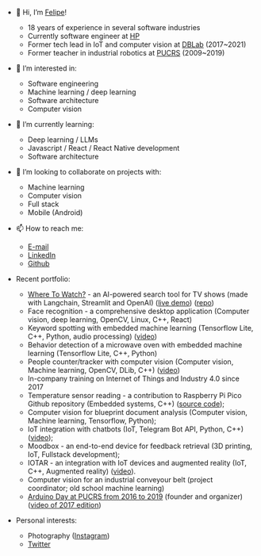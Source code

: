 - 👋 Hi, I’m [Felipe](@fkuhne)!
  - 18 years of experience in several software industries
  - Currently software engineer at [HP](https://www.hp.com/us-en/hp-information.html)
  - Former tech lead in IoT and computer vision at [DBLab](https://db.tec.br/dblab) (2017~2021)
  - Former teacher in industrial robotics at [PUCRS](https://www.pucrs.br/politecnica) (2009~2019)
- 👀 I’m interested in: 
  - Software engineering
  - Machine learning / deep learning
  - Software architecture
  - Computer vision
- 🌱 I’m currently learning:
  - Deep learning / LLMs
  - Javascript / React / React Native development
  - Software architecture
- 💞️ I’m looking to collaborate on projects with:
  - Machine learning
  - Computer vision 
  - Full stack
  - Mobile (Android)
- 📫 How to reach me:
  - [E-mail](fkuhne@gmail.com)
  - [LinkedIn](https://www.linkedin.com/in/fkuhne/)
  - [Github](https://github.com/fkuhne)
- Recent portfolio:
  - [Where To Watch?](https://github.com/fkuhne/wheretowatch) - an AI-powered search tool for TV shows (made with Langchain, Streamlit and OpenAI) ([live demo](https://wheretowatch.streamlit.app/)) ([repo](https://github.com/fkuhne/wheretowatch))
  - Face recognition - a comprehensive desktop application (Computer vision, deep learning, OpenCV, Linux, C++, React)
  - Keyword spotting with embedded machine learning (Tensorflow Lite, C++, Python, audio processing) ([video](https://youtu.be/-SSv93OWUFo))
  - Behavior detection of a microwave oven with embedded machine learning (Tensorflow Lite, C++, Python)
  - People counter/tracker with computer vision (Computer vision, Machine learning, OpenCV, DLib, C++) ([video](https://youtu.be/AB5o7XPplFg))
  - In-company training on Internet of Things and Industry 4.0 since 2017
  - Temperature sensor reading - a contribution to Raspberry Pi Pico Github repository (Embedded systems, C++) ([source code](https://github.com/raspberrypi/pico-examples/pull/80));
  - Computer vision for blueprint document analysis (Computer vision, Machine learning, Tensorflow, Python);
  - IoT integration with chatbots (IoT, Telegram Bot API, Python, C++) ([video](https://www.youtube.com/watch?v=XvlUL0Efp_Y));
  - Moodbox - an end-to-end device for feedback retrieval (3D printing, IoT, Fullstack development);
  - IOTAR - an integration with IoT devices and augmented reality (IoT, C++, Augmented reality) ([video](https://www.youtube.com/watch?v=up80ocWez6Y)).
  - Computer vision for an industrial conveyour belt (project coordinator; old school machine learning)
  - [Arduino Day at PUCRS from 2016 to 2019](https://web.facebook.com/arduinodaypucrs) (founder and organizer) ([video of 2017 edition](https://www.youtube.com/watch?v=TMw2YZGt9XM))

- Personal interests:
  - Photography ([Instagram](https://www.instagram.com/fkuhne))
  - [Twitter](https://twitter.com/fkuhne)  

<!---
fkuhne/fkuhne is a ✨ special ✨ repository because its `README.md` (this file) appears on your GitHub profile.
You can click the Preview link to take a look at your changes.
--->
